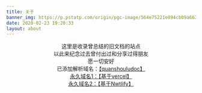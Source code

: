 ```yaml
---
title: 关于
banner_img: https://p.pstatp.com/origin/pgc-image/564e75221e894cb09a663d88c31b257f
date: 2020-02-23 19:20:33
layout: about
---
```


<center>这里是收录曾总结的旧文档的站点</center>

<center>以此来纪念过去曾付出过和分享过得朋友</center>

<center>愿一切安好</center>

<center>已添加解析域名：<a href="http://www.quanshouludoc.cn" target="_blank" class="btn btn-secondary col-lg-4">【quanshouludoc】</center>

<center>永久域名1：<a href="https://quanshoulu.vercel.app" target="_blank" class="btn btn-secondary col-lg-4">【基于vercel】</center>

<center>永久域名2：<a href="https://gallant-perlman-25aa5f.netlify.app" target="_blank" class="btn btn-secondary col-lg-4">【基于Nwtlify】</center>







